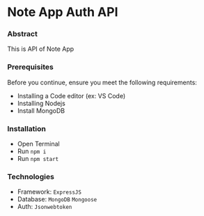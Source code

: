 # Note App Auth API

### Abstract
This is API of Note App

### Prerequisites
Before you continue, ensure you meet the following requirements:
- Installing a Code editor (ex: VS Code)
- Installing Nodejs
- Install MongoDB

### Installation 
- Open Terminal
- Run `npm i`
- Run `npm start`

### Technologies
- Framework: `ExpressJS`
- Database: `MongoDB` `Mongoose`
- Auth: `Jsonwebtoken`
